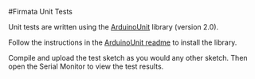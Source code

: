 #Firmata Unit Tests

Unit tests are written using the [ArduinoUnit](https://github.com/mmurdoch/arduinounit) library (version 2.0).

Follow the instructions in the [ArduinoUnit readme](https://github.com/mmurdoch/arduinounit/blob/master/readme.md) to install the library.

Compile and upload the test sketch as you would any other sketch. Then open the 
Serial Monitor to view the test results.